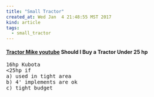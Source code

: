 ```yaml
---
title: "Small Tractor"
created_at: Wed Jan  4 21:48:55 MST 2017
kind: article
tags:
  - small_tractor
---
```


<h4>
  <a href="https://www.youtube.com/watch?v=X_By_xTtfVs" target="_blank">Tractor Mike youtube</a>
  Should I Buy a Tractor Under 25 hp
</h4>

<pre>
16hp Kubota
<25hp if
a) used in tight area
b) 4' implements are ok
c) tight budget
</pre>

<!--
html boilerplate
<a href="" target="_blank"></a>
<a name=""></a>
<img src="" width="400px">
<ul>
  <li></li>
</ul>
<pre>
</pre>
<pre><code>
</code></pre>
<math xmlns='http://www.w3.org/1998/Math/MathML' display='block'>
</math>
-->
